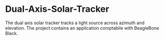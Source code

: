 # Dual-Axis-Solar-Tracker

The dual axis solar tracker tracks a light source across azimuth and elevation. The project contains an application comptabile with BeagleBone Black.

